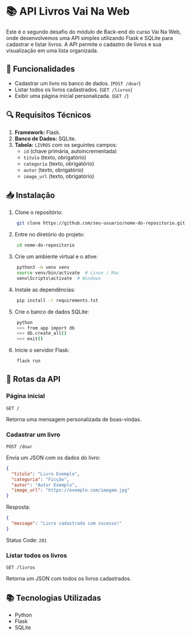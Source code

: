 # 📚 API Livros Vai Na Web

Este é o segundo desafio do módulo de Back-end do curso Vai Na Web, onde desenvolvemos uma API simples utilizando Flask e SQLite para cadastrar e listar livros. A API permite o cadastro de livros e sua visualização em uma lista organizada.

## 🚀 Funcionalidades
- Cadastrar um livro no banco de dados. (`POST /doar`)
- Listar todos os livros cadastrados. (`GET /livros`)
- Exibir uma página inicial personalizada. (`GET /`)

## 🔍 Requisitos Técnicos
1. **Framework:** Flask.
2. **Banco de Dados:** SQLite.
3. **Tabela:** `LIVROS` com os seguintes campos:
   - `id` (chave primária, autoincrementada)
   - `titulo` (texto, obrigatório)
   - `categoria` (texto, obrigatório)
   - `autor` (texto, obrigatório)
   - `image_url` (texto, obrigatório)

## 📥 Instalação

1. Clone o repositório:
```bash
    git clone https://github.com/seu-usuario/nome-do-repositorio.git
```

2. Entre no diretório do projeto:
```bash
    cd nome-do-repositorio
```

3. Crie um ambiente virtual e o ative:
```bash
    python3 -m venv venv
    source venv/bin/activate  # Linux / Mac
    venv\Scripts\activate  # Windows
```

4. Instale as dependências:
```bash
    pip install -r requirements.txt
```

5. Crie o banco de dados SQLite:
```bash
    python
    >>> from app import db
    >>> db.create_all()
    >>> exit()
```

6. Inicie o servidor Flask:
```bash
    flask run
```

## 📌 Rotas da API

### Página inicial
```http
GET /
```
Retorna uma mensagem personalizada de boas-vindas.

### Cadastrar um livro
```http
POST /doar
```
Envia um JSON com os dados do livro:
```json
{
  "titulo": "Livro Exemplo",
  "categoria": "Ficção",
  "autor": "Autor Exemplo",
  "image_url": "https://exemplo.com/imagem.jpg"
}
```
Resposta:
```json
{
  "message": "Livro cadastrado com sucesso!"
}
```
Status Code: `201`

### Listar todos os livros
```http
GET /livros
```
Retorna um JSON com todos os livros cadastrados.

## 📚 Tecnologias Utilizadas
- Python
- Flask
- SQLite


